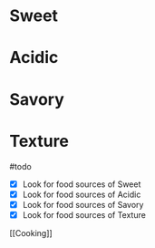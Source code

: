 # Sweet
# Acidic
# Savory
# Texture
#todo 
- [x] Look for food sources of Sweet
- [x] Look for food sources of Acidic
- [x] Look for food sources of Savory
- [x] Look for food sources of Texture

[[Cooking]]